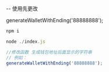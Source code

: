 -- 使用先更改

generateWalletWithEnding('88888888');

```javascript
npm i

node ./index.js

//修改函数 生成钱包地址后面显示的字符串
// 例如：
generateWalletWithEnding('88888888');

```
